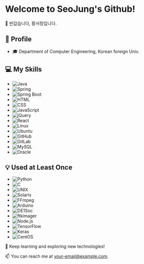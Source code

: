 # Welcome to SeoJung's Github!

👋 반갑습니다, 황서정입니다.

## 🐥 Profile

- 🎓 Department of Computer Engineering, Korean foreign Univ.

## 💻 My Skills

- ![Java](https://img.shields.io/badge/Java-007396?style=for-the-badge&logo=java&logoColor=white)
- ![Spring](https://img.shields.io/badge/spring-6DB33F?style=for-the-badge&logo=spring&logoColor=white)
- ![Spring Boot](https://img.shields.io/badge/springboot-6DB33F?style=for-the-badge&logo=springboot&logoColor=white)
- ![HTML](https://img.shields.io/badge/HTML-E34F26?style=for-the-badge&logo=HTML5&logoColor=white)
- ![CSS](https://img.shields.io/badge/CSS-1572B6?style=for-the-badge&logo=CSS3&logoColor=white)
- ![JavaScript](https://img.shields.io/badge/JavaScript-F7DF1E?style=for-the-badge&logo=JavaScript&logoColor=black)
- ![jQuery](https://img.shields.io/badge/jquery-0769AD?style=for-the-badge&logo=jquery&logoColor=white)
- ![React](https://img.shields.io/badge/react-61DAFB?style=for-the-badge&logo=react&logoColor=black)
- ![Linux](https://img.shields.io/badge/Linux-FCC624?style=for-the-badge&logo=Linux&logoColor=black)
- ![Ubuntu](https://img.shields.io/badge/Ubuntu-E95420?style=for-the-badge&logo=Ubuntu&logoColor=white)
- ![GitHub](https://img.shields.io/badge/GitHub-181717?style=for-the-badge&logo=GitHub&logoColor=white)
- ![GitLab](https://img.shields.io/badge/GitLab-FC6D26?style=for-the-badge&logo=GitLab&logoColor=white)
- ![MySQL](https://img.shields.io/badge/MySQL-4479A1?style=for-the-badge&logo=MySQL&logoColor=white)
- ![Oracle](https://img.shields.io/badge/Oracle-F80000?style=for-the-badge&logo=Oracle&logoColor=white)

## 💡 Used at Least Once

- ![Python](https://img.shields.io/badge/Python-3776AB?style=for-the-badge&logo=Python&logoColor=white)
- ![C](https://img.shields.io/badge/C-A8B9CC?style=for-the-badge&logo=C&logoColor=white)
- ![UNIX](https://img.shields.io/badge/UNIX-007fff?style=for-the-badge&logo=DE1SoC&logoColor=white)
- ![Solaris](https://img.shields.io/badge/Solaris-8b00ff?style=for-the-badge&logo=DE1SoC&logoColor=white)
- ![FFmpeg](https://img.shields.io/badge/FFmpeg-007808?style=for-the-badge&logo=FFmpeg&logoColor=white)
- ![Arduino](https://img.shields.io/badge/Arduino-00979D?style=for-the-badge&logo=Arduino&logoColor=white)
- ![DE1Soc](https://img.shields.io/badge/DE1Soc-000080?style=for-the-badge&logo=DE1SoC&logoColor=white)
- ![ftkimager](https://img.shields.io/badge/ftkimager-cccc99?style=for-the-badge&logo=ftkimager&logoColor=white)
- ![Node.js](https://img.shields.io/badge/Node.js-339933?style=for-the-badge&logo=Node.js&logoColor=white)
- ![TensorFlow](https://img.shields.io/badge/TensorFlow-FF6F00?style=for-the-badge&logo=TensorFlow&logoColor=white)
- ![Keras](https://img.shields.io/badge/Keras-D00000?style=for-the-badge&logo=Keras&logoColor=white)
- ![CentOS](https://img.shields.io/badge/CentOS-262577?style=for-the-badge&logo=CentOS&logoColor=white)

🌱 Keep learning and exploring new technologies!

📫 You can reach me at [your-email@example.com](mailto:your-email@example.com).
